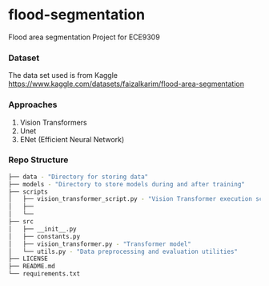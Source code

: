 # flood-segmentation
Flood area segmentation Project for ECE9309

### Dataset 

The data set used is from Kaggle https://www.kaggle.com/datasets/faizalkarim/flood-area-segmentation

### Approaches

1. Vision Transformers
2. Unet
3. ENet (Efficient Neural Network)

### Repo Structure

```bash
├── data - "Directory for storing data"
├── models - "Directory to store models during and after training"
├── scripts
│   ├── vision_transformer_script.py - "Vision Transformer execution script"
│   ├── 
│   └── 
├── src
│   ├── __init__.py
│   ├── constants.py
│   ├── vision_transformer.py - "Transformer model"
│   └── utils.py - "Data preprocessing and evaluation utilities"
├── LICENSE
├── README.md
└── requirements.txt
```
